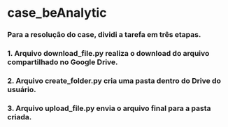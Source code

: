 # case_beAnalytic

### Para a resolução do case, dividi a tarefa em três etapas.
### 1. Arquivo download_file.py realiza o download do arquivo compartilhado no Google Drive.
### 2. Arquivo create_folder.py cria uma pasta dentro do Drive do usuário.
### 3. Arquivo upload_file.py envia o arquivo final para a pasta criada.
